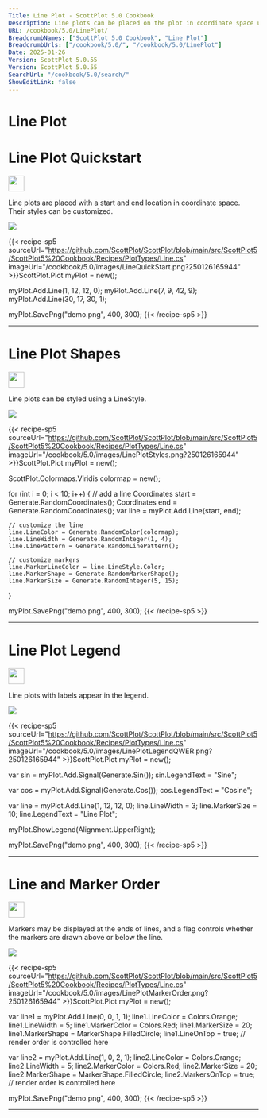 ```yaml
---
Title: Line Plot - ScottPlot 5.0 Cookbook
Description: Line plots can be placed on the plot in coordinate space using a Start, End, and an optional LineStyle.
URL: /cookbook/5.0/LinePlot/
BreadcrumbNames: ["ScottPlot 5.0 Cookbook", "Line Plot"]
BreadcrumbUrls: ["/cookbook/5.0/", "/cookbook/5.0/LinePlot"]
Date: 2025-01-26
Version: ScottPlot 5.0.55
Version: ScottPlot 5.0.55
SearchUrl: "/cookbook/5.0/search/"
ShowEditLink: false
---
```


<h1>Line Plot</h1>


<div class='d-flex align-items-center mt-5'>
<h1 class='me-2 text-dark my-0 border-0'>Line Plot Quickstart</h1>
<a href='/cookbook/5.0/LinePlot/LineQuickStart' target='_blank'>
<img src='/images/icons/new-window.svg' style='height: 2rem;' class='new-window-icon'>
</a>
</div>

Line plots are placed with a start and end location in coordinate space. Their styles can be customized.

[![](/cookbook/5.0/images/LineQuickStart.png?250126165944)](/cookbook/5.0/images/LineQuickStart.png?250126165944)

{{< recipe-sp5 sourceUrl="https://github.com/ScottPlot/ScottPlot/blob/main/src/ScottPlot5/ScottPlot5%20Cookbook/Recipes/PlotTypes/Line.cs" imageUrl="/cookbook/5.0/images/LineQuickStart.png?250126165944" >}}ScottPlot.Plot myPlot = new();

myPlot.Add.Line(1, 12, 12, 0);
myPlot.Add.Line(7, 9, 42, 9);
myPlot.Add.Line(30, 17, 30, 1);

myPlot.SavePng("demo.png", 400, 300);
{{< /recipe-sp5 >}}

<hr class='my-5 invisible'>



<div class='d-flex align-items-center mt-5'>
<h1 class='me-2 text-dark my-0 border-0'>Line Plot Shapes</h1>
<a href='/cookbook/5.0/LinePlot/LinePlotStyles' target='_blank'>
<img src='/images/icons/new-window.svg' style='height: 2rem;' class='new-window-icon'>
</a>
</div>

Line plots can be styled using a LineStyle.

[![](/cookbook/5.0/images/LinePlotStyles.png?250126165944)](/cookbook/5.0/images/LinePlotStyles.png?250126165944)

{{< recipe-sp5 sourceUrl="https://github.com/ScottPlot/ScottPlot/blob/main/src/ScottPlot5/ScottPlot5%20Cookbook/Recipes/PlotTypes/Line.cs" imageUrl="/cookbook/5.0/images/LinePlotStyles.png?250126165944" >}}ScottPlot.Plot myPlot = new();

ScottPlot.Colormaps.Viridis colormap = new();

for (int i = 0; i &lt; 10; i++)
{
    // add a line
    Coordinates start = Generate.RandomCoordinates();
    Coordinates end = Generate.RandomCoordinates();
    var line = myPlot.Add.Line(start, end);

    // customize the line
    line.LineColor = Generate.RandomColor(colormap);
    line.LineWidth = Generate.RandomInteger(1, 4);
    line.LinePattern = Generate.RandomLinePattern();

    // customize markers
    line.MarkerLineColor = line.LineStyle.Color;
    line.MarkerShape = Generate.RandomMarkerShape();
    line.MarkerSize = Generate.RandomInteger(5, 15);
}

myPlot.SavePng("demo.png", 400, 300);
{{< /recipe-sp5 >}}

<hr class='my-5 invisible'>



<div class='d-flex align-items-center mt-5'>
<h1 class='me-2 text-dark my-0 border-0'>Line Plot Legend</h1>
<a href='/cookbook/5.0/LinePlot/LinePlotLegendQWER' target='_blank'>
<img src='/images/icons/new-window.svg' style='height: 2rem;' class='new-window-icon'>
</a>
</div>

Line plots with labels appear in the legend.

[![](/cookbook/5.0/images/LinePlotLegendQWER.png?250126165944)](/cookbook/5.0/images/LinePlotLegendQWER.png?250126165944)

{{< recipe-sp5 sourceUrl="https://github.com/ScottPlot/ScottPlot/blob/main/src/ScottPlot5/ScottPlot5%20Cookbook/Recipes/PlotTypes/Line.cs" imageUrl="/cookbook/5.0/images/LinePlotLegendQWER.png?250126165944" >}}ScottPlot.Plot myPlot = new();

var sin = myPlot.Add.Signal(Generate.Sin());
sin.LegendText = "Sine";

var cos = myPlot.Add.Signal(Generate.Cos());
cos.LegendText = "Cosine";

var line = myPlot.Add.Line(1, 12, 12, 0);
line.LineWidth = 3;
line.MarkerSize = 10;
line.LegendText = "Line Plot";

myPlot.ShowLegend(Alignment.UpperRight);

myPlot.SavePng("demo.png", 400, 300);
{{< /recipe-sp5 >}}

<hr class='my-5 invisible'>



<div class='d-flex align-items-center mt-5'>
<h1 class='me-2 text-dark my-0 border-0'>Line and Marker Order</h1>
<a href='/cookbook/5.0/LinePlot/LinePlotMarkerOrder' target='_blank'>
<img src='/images/icons/new-window.svg' style='height: 2rem;' class='new-window-icon'>
</a>
</div>

Markers may be displayed at the ends of lines, and a flag controls whether the markers are drawn above or below the line.

[![](/cookbook/5.0/images/LinePlotMarkerOrder.png?250126165944)](/cookbook/5.0/images/LinePlotMarkerOrder.png?250126165944)

{{< recipe-sp5 sourceUrl="https://github.com/ScottPlot/ScottPlot/blob/main/src/ScottPlot5/ScottPlot5%20Cookbook/Recipes/PlotTypes/Line.cs" imageUrl="/cookbook/5.0/images/LinePlotMarkerOrder.png?250126165944" >}}ScottPlot.Plot myPlot = new();

var line1 = myPlot.Add.Line(0, 0, 1, 1);
line1.LineColor = Colors.Orange;
line1.LineWidth = 5;
line1.MarkerColor = Colors.Red;
line1.MarkerSize = 20;
line1.MarkerShape = MarkerShape.FilledCircle;
line1.LineOnTop = true; // render order is controlled here

var line2 = myPlot.Add.Line(1, 0, 2, 1);
line2.LineColor = Colors.Orange;
line2.LineWidth = 5;
line2.MarkerColor = Colors.Red;
line2.MarkerSize = 20;
line2.MarkerShape = MarkerShape.FilledCircle;
line2.MarkersOnTop = true; // render order is controlled here

myPlot.SavePng("demo.png", 400, 300);
{{< /recipe-sp5 >}}

<hr class='my-5 invisible'>


